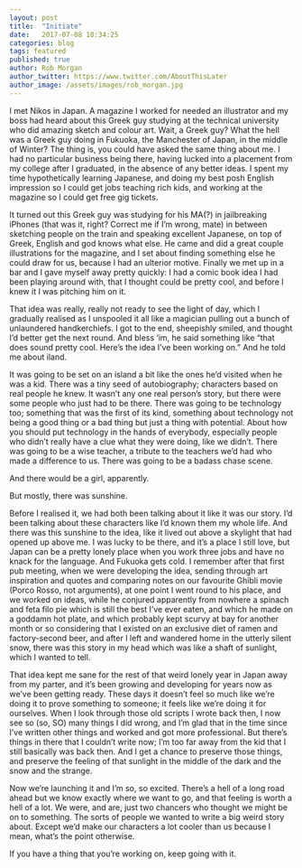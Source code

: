 ```yaml
---
layout: post
title:  "Initiate"
date:   2017-07-08 10:34:25
categories: blog
tags: featured
published: true
author: Rob Morgan
author_twitter: https://www.twitter.com/AboutThisLater
author_image: /assets/images/rob_morgan.jpg
---
```


I met Nikos in Japan. A magazine I worked for needed an illustrator and my boss had heard about this Greek guy studying at the technical university who did amazing sketch and colour art. Wait, a Greek guy? What the hell was a Greek guy doing in Fukuoka, the Manchester of Japan, in the middle of Winter? The thing is, you could have asked the same thing about me. I had no particular business being there, having lucked into a placement from my college after I graduated, in the absence of any better ideas. I spent my time hypothetically learning Japanese, and doing my best posh English impression so I could get jobs teaching rich kids, and working at the magazine so I could get free gig tickets. 

It turned out this Greek guy was studying for his MA(?) in jailbreaking iPhones (that was it, right? Correct me if I’m wrong, mate) in between sketching people on the train and speaking excellent Japanese, on top of Greek, English and god knows what else. He came and did a great couple illustrations for the magazine, and I set about finding something else he could draw for us, because I had an ulterior motive. Finally we met up in a bar and I gave myself away pretty quickly: I had a comic book idea I had been playing around with, that I thought could be pretty cool, and before I knew it I was pitching him on it.

That idea was really, really not ready to see the light of day, which I gradually realised as I unspooled it all like a magician pulling out a bunch of unlaundered handkerchiefs. I got to the end, sheepishly smiled, and thought I’d better get the next round. And bless ‘im, he said something like “that does sound pretty cool. Here’s the idea I’ve been working on.” And he told me about iland.

It was going to be set on an island a bit like the ones he’d visited when he was a kid. There was a tiny seed of autobiography; characters based on real people he knew. It wasn’t any one real person’s story, but there were some people who just had to be there. There was going to be technology too; something that was the first of its kind, something about technology not being a good thing or a bad thing but just a thing with potential. About how you should put technology in the hands of everybody, especially people who didn’t really have a clue what they were doing, like we didn’t. There was going to be a wise teacher, a tribute to the teachers we’d had who made a difference to us. There was going to be a badass chase scene.

And there would be a girl, apparently.

But mostly, there was sunshine. 

Before I realised it, we had both been talking about it like it was our story. I’d been talking about these characters like I’d known them my whole life. And there was this sunshine to the idea, like it lived out above a skylight that had opened up above me. I was lucky to be there, and it’s a place I still love, but Japan can be a pretty lonely place when you work three jobs and have no knack for the language. And Fukuoka gets cold. I remember after that first pub meeting, when we were developing the idea, sending through art inspiration and quotes and comparing notes on our favourite Ghibli movie (Porco Rosso, not arguments), at one point I went round to his place, and we worked on ideas, while he conjured apparently from nowhere a spinach and feta filo pie which is still the best I’ve ever eaten, and which he made on a goddamn hot plate, and which probably kept scurvy at bay for another month or so considering that I existed on an exclusive diet of ramen and factory-second beer, and after I left and wandered home in the utterly silent snow, there was this story in my head which was like a shaft of sunlight, which I wanted to tell.

That idea kept me sane for the rest of that weird lonely year in Japan away from my parter, and it’s been growing and developing for years now as we’ve been getting ready. These days it doesn’t feel so much like we’re doing it to prove something to someone; it feels like we’re doing it for ourselves. When I look through those old scripts I wrote back then, I now see so (so, SO) many things I did wrong, and I’m glad that in the time since I’ve written other things and worked and got more professional. But there’s things in there that I couldn’t write now; I’m too far away from the kid that I still basically was back then. And I get a chance to preserve those things, and preserve the feeling of that sunlight in the middle of the dark and the snow and the strange.

Now we’re launching it and I’m so, so excited. There’s a hell of a long road ahead but we know exactly where we want to go, and that feeling is worth a hell of a lot. We were, and are, just two chancers who thought we might be on to something. The sorts of people we wanted to write a big weird story about. Except we’d make our characters a lot cooler than us because I mean, what’s the point otherwise. 

If you have a thing that you’re working on, keep going with it.